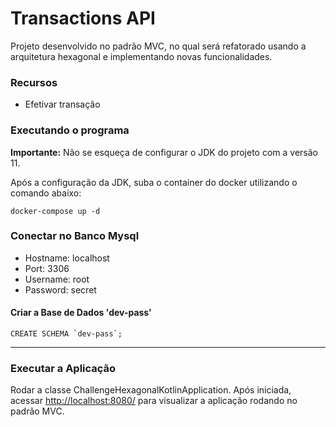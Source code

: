 # Transactions API

Projeto desenvolvido no padrão MVC, no qual será refatorado usando a arquitetura hexagonal e implementando novas funcionalidades. 

### Recursos
- Efetivar transação 

### Executando o programa

**Importante:** Não se esqueça de configurar o JDK do projeto com a versão 11.

Após a configuração da JDK, suba o container do docker utilizando o comando abaixo:
```shell
docker-compose up -d  
```

### Conectar no Banco Mysql
* Hostname: localhost
* Port: 3306
* Username: root
* Password: secret

#### Criar a Base de Dados 'dev-pass'
```
CREATE SCHEMA `dev-pass`;
```
---

### Executar a Aplicação

Rodar a classe ChallengeHexagonalKotlinApplication.
Após iniciada, acessar [http://localhost:8080/](http://localhost:8080/) para visualizar a aplicação rodando no padrão MVC.
